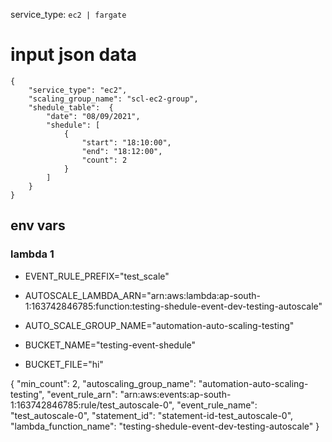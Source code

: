 service_type: `ec2 | fargate`
# input json data

    {
        "service_type": "ec2",
        "scaling_group_name": "scl-ec2-group",
        "shedule_table":  {
            "date": "08/09/2021",
            "shedule": [
                {
                    "start": "18:10:00",
                    "end": "18:12:00",
                    "count": 2
                }
            ]
        }
    }

## env vars

### lambda 1

- EVENT_RULE_PREFIX="test_scale"

- AUTOSCALE_LAMBDA_ARN="arn:aws:lambda:ap-south-1:163742846785:function:testing-shedule-event-dev-testing-autoscale"

- AUTO_SCALE_GROUP_NAME="automation-auto-scaling-testing"

- BUCKET_NAME="testing-event-shedule"

- BUCKET_FILE="hi"



{
    "min_count": 2,
    "autoscaling_group_name": "automation-auto-scaling-testing",
    "event_rule_arn": "arn:aws:events:ap-south-1:163742846785:rule/test_autoscale-0",
    "event_rule_name": "test_autoscale-0",
    "statement_id": "statement-id-test_autoscale-0",
    "lambda_function_name": "testing-shedule-event-dev-testing-autoscale"
}